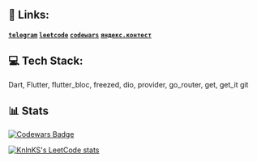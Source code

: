 <!---
brntsv/brntsv is a ✨ special ✨ repository because its `README.md` (this file) appears on your GitHub profile.
You can click the Preview link to take a look at your changes.
--->
## 🎱 Links:

**[`telegram`](https://t.me/bntsv) [`leetcode`](https://leetcode.com/brntsv/) [`codewars`](https://www.codewars.com/users/brntsv) [`яндекс.контест`](https://github.com/brntsv/yandex_contest_dart)**

## 💻 Tech Stack:
Dart, Flutter, flutter_bloc, freezed, dio, provider, go_router, get, get_it git

## 📊 Stats
[![Codewars Badge](https://www.codewars.com/users/brntsv/badges/large)](https://www.codewars.com/users/brntsv)

[![KnlnKS's LeetCode stats](https://leetcode-stats-six.vercel.app/api?username=brntsv)](https://github.com/brntsv/github-readme)










